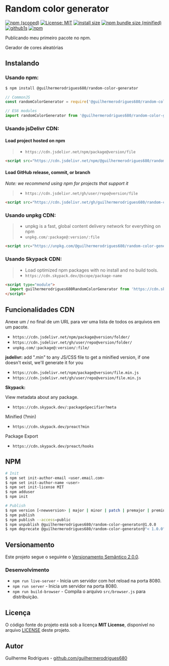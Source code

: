 # Random color generator

[![npm (scoped)](https://img.shields.io/npm/v/@guilhermerodrigues680/random-color-generator.svg)](https://www.npmjs.com/package/@guilhermerodrigues680/random-color-generator)
[![License: MIT](https://img.shields.io/badge/License-MIT-yellow.svg)](https://opensource.org/licenses/MIT)
[![install size](https://packagephobia.com/badge?p=@guilhermerodrigues680/random-color-generator)](https://packagephobia.com/result?p=@guilhermerodrigues680/random-color-generator)
[![npm bundle size (minified)](https://img.shields.io/bundlephobia/min/@guilhermerodrigues680/random-color-generator.svg)](https://www.npmjs.com/package/@guilhermerodrigues680/random-color-generator)
[![github1s](https://img.shields.io/badge/github1s-One%20second%20to%20read%20GitHub-blue?logo=github)](https://github1s.com/guilhermerodrigues680/random-color-generator)
[![npm](https://img.shields.io/npm/dt/@guilhermerodrigues680/random-color-generator?logo=npm)](https://www.npmjs.com/package/@guilhermerodrigues680/random-color-generator)


Publicando meu primeiro pacote no npm.

Gerador de cores aleatórias

## Instalando

### Usando npm:

```bash
$ npm install @guilhermerodrigues680/random-color-generator
```

```js
// CommonJS
const randomColorGenerator = require('@guilhermerodrigues680/random-color-generator');

// ES6 modules
import randomColorGenerator from '@guilhermerodrigues680/random-color-generator';
```

### Usando jsDelivr CDN:

#### Load project hosted on npm

>- `https://cdn.jsdelivr.net/npm/package@version/file`

```html
<script src="https://cdn.jsdelivr.net/npm/@guilhermerodrigues680/random-color-generator"></script>
```

#### Load GitHub release, commit, or branch

_Note: we recommend using npm for projects that support it_

>- `https://cdn.jsdelivr.net/gh/user/repo@version/file`

```html
<script src="https://cdn.jsdelivr.net/gh/guilhermerodrigues680/random-color-generator@1.0.0-alpha.1/dist/random-color-generator.js"></script>
```

### Usando unpkg CDN:

>- unpkg is a fast, global content delivery network for everything on npm
>- `unpkg.com/:package@:version/:file`

```html
<script src="https://unpkg.com/@guilhermerodrigues680/random-color-generator"></script>
```

### Usando Skypack CDN:

>-  Load optimized npm packages with no install and no build tools.
>- `https://cdn.skypack.dev/@scope/package-name`

```html
<script type="module">
  import guilhermerodrigues680RandomColorGenerator from 'https://cdn.skypack.dev/@guilhermerodrigues680/random-color-generator';
</script>
```

## Funcionalidades CDN

Anexe um / no final de um URL para ver uma lista de todos os arquivos em um pacote.

- `https://cdn.jsdelivr.net/npm/package@version/folder/`
- `https://cdn.jsdelivr.net/gh/user/repo@version/folder/`
- `unpkg.com/:package@:version/:file/`

**jsdelivr:** add ".min" to any JS/CSS file to get a minified version, if one doesn't exist, we'll generate it for you

- `https://cdn.jsdelivr.net/npm/package@version/file.min.js`
- `https://cdn.jsdelivr.net/gh/user/repo@version/file.min.js`

**Skypack:**

View metadata about any package.
- `https://cdn.skypack.dev/:packageSpecifier?meta`

Minified (?min)
- `https://cdn.skypack.dev/preact?min`

Package Export
- `https://cdn.skypack.dev/preact/hooks`


## NPM

```bash
# Init
$ npm set init-author-email <user.email.com>
$ npm set init-author-name <user>
$ npm set init-license MIT
$ npm adduser
$ npm init

# Publish
$ npm version [<newversion> | major | minor | patch | premajor | preminor | prepatch | prerelease [--preid=<prerelease-id>] | from-git]
$ npm publish
$ npm publish --access=public
$ npm unpublish @guilhermerodrigues680/random-color-generator@1.0.0
$ npm deprecate @guilhermerodrigues680/random-color-generator@"< 1.0.0" "bug crítico corrigido em v1.0.0"
```

## Versionamento

Este projeto segue o seguinte o [Versionamento Semântico 2.0.0](https://semver.org/lang/pt-BR/spec/v2.0.0.html).

<!-- ## Changelog -->
<!-- https://keepachangelog.com/en/1.0.0/ -->

### Desenvolvimento

- `npm run live-server` - Inicia um servidor com hot reload na porta 8080.
- `npm run server` - Inicia um servidor na porta 8080.
- `npm run build-browser` - Compila o arquivo `src/browser.js` para distribuição.

## Licença

O código fonte do projeto está sob a licença **MIT License**, disponível no arquivo [LICENSE](./LICENSE) deste projeto.

## Autor

Guilherme Rodrigues - [github.com/guilhermerodrigues680](https://github.com/guilhermerodrigues680)

